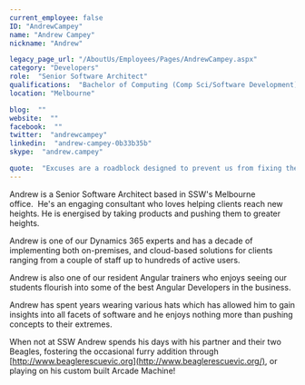 ```yaml
---
current_employee: false
ID: "AndrewCampey"
name: "Andrew Campey"
nickname: "Andrew"

legacy_page_url: "/AboutUs/Employees/Pages/AndrewCampey.aspx"
category: "Developers"
role:  "Senior Software Architect"
qualifications:  "Bachelor of Computing (Comp Sci/Software Development)"
location: "Melbourne"

blog:  ""
website:  ""
facebook:  ""
twitter:  "andrewcampey"
linkedin:  "andrew-campey-0b33b35b"
skype:  "andrew.campey"

quote:  "Excuses are a roadblock designed to prevent us from fixing the underlying issue"
---
```


Andrew is a Senior Software Architect based in SSW's Melbourne office.  He's an engaging consultant who loves helping clients reach new heights. He is energised by taking products and pushing them to greater heights.  

Andrew is one of our Dynamics 365 experts and has a decade of implementing both on-premises, and cloud-based solutions for clients ranging from a couple of staff up to hundreds of active users.  

Andrew is also one of our resident Angular trainers who enjoys seeing our students flourish into some of the best Angular Developers in the business.  

Andrew has spent years wearing various hats which has allowed him to gain insights into all facets of software and he enjoys nothing more than pushing concepts to their extremes.  

When not at SSW Andrew spends his days with his partner and their two Beagles, fostering the occasional furry addition through [http://www.beaglerescuevic.org](http://www.beaglerescuevic.org/), or playing on his custom built Arcade Machine!  